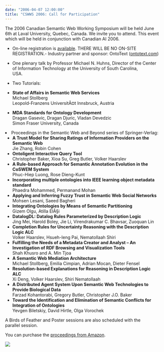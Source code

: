 ```yaml
---
date: "2006-04-07 12:00:00"
title: "CSWWS 2006: Call for Participation"
---
```




 The 2006 Canadian Semantic Web Working Symposium will be held June 6th at Laval University, Quebec, Canada. We invite you to attend. This event which will be held in conjunction with Canadian AI 2006.

- On-line registration is [available](http://www.ift.ulaval.ca/~kone/SWIG06/CSWWS2006-registration.htm). THERE WILL BE NO ON-SITE REGISTRATION.- Industry partner and sponsor: OntoText ([ontotext.com](http://ontotext.com))
- One plenary talk by Professor Michael N. Huhns, Director of the Center of Information Technology at the University of South Carolina,<br/>
USA.
- Two Tutorials:

- __State of Affairs in Semantic Web Services__<br/>
Michael Stollberg<br/>
Leopold-Franzens UniversitÃ¤t Innsbruck, Austria
- __MDA Standards for Ontology Development__<br/>
Dragan Gasevic, Dragan Djuric, Vladan Devedzic<br/>
Simon Fraser University, Canada

<li> Proceedings in the Semantic Web and Beyond series of Springer-Verlag:

- __A Trust Model for Sharing Ratings of Information Providers on the Semantic Web__<br/>
Jie Zhang, Robin Cohen
- __Ontoligent Interactive Query Tool__<br/>
Christopher Baker, Xioa Su, Greg Butler, Volker Haarslev
- __A Rule-based Approach for Semantic Annotation Evolution in the CoSWEM System__<br/>
Phuc-Hiep Luong, Rose Dieng-Kunt
- __Incorporating multiple ontologies into IEEE learning object metadata standard__<br/>
Phaedra Mohammed, Permanand Mohan
- __Applying and Inferring Fuzzy Trust in Semantic Web Social Networks__<br/>
Mohsen Lesani, Saeed Bagheri
- __Integrating Ontologies by Means of Semantic Partitioning__<br/>
Gizem Olgu, Atilla ElÃ§i
- __DatalogDL: Datalog Rules Parameterized by Description Logic__<br/>
Jing Mei, Harold Boley, Jie Li, Virendrakumar C. Bhavsar, Zuoquan Lin
- __Completion Rules for Uncertainty Reasoning with the Description Logic ALC__<br/>
Volker Haarslev, Hsueh-Ieng Pai, Nematollaah Shiri
- __Fulfilling the Needs of a Metadata Creator and Analyst &#8211; An Investigation of RDF Browsing and Visualization Tools__<br/>
Shah Khusro and A. Min Tjoa
- __A Semantic Web Mediation Architecture__<br/>
Michael Stollberg, Emilia Cimpian, Adrian Mocan, Dieter Fensel
- __Resolution-based Explanations for Reasoning in Description Logic ALC__<br/>
Xi Deng, Volker Haarslev, Shiri Nematollaah
- __A Distributed Agent System Upon Semantic Web Technologies to Provide Biological Data__<br/>
Farzad Kohantorabi, Gregory Butler, Christopher J.O. Baker
- __Toward the Identification and Elimination of Semantic Conflicts for Integration of Ontologies__<br/>
Yevgen Biletskiy, David Hirtle, Olga Vorochek


A Birds of Feather and Poster sessions are also scheduled with the<br/>
parallel session.


You can purchase the [proceedings from Amazon](https://www.amazon.com/exec/obidos/redirect?link_code=as2&#038;path=ASIN/0387298150&#038;tag=daniellemires-20&#038;camp=1789&#038;creative=9325).

<a href="https://www.amazon.com/exec/obidos/redirect?link_code=as2&#038;path=ASIN/0387298150&#038;tag=daniellemires-20&#038;camp=1789&#038;creative=9325"><img decoding="async" src="http://images.amazon.com/images/P/0387298150.01._AA240_SCLZZZZZZZ_V66203874_.jpg" /></a>

